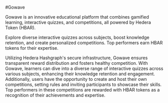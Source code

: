 #Gowave

Gowave is an innovative educational platform that combines gamified learning, interactive quizzes, and competitions, all powered by Hedera Token (HBAR).

Explore diverse interactive quizzes across subjects, boost knowledge retention, and create personalized competitions. Top performers earn HBAR tokens for their expertise.

Utilizing Hedera Hashgraph's secure infrastructure, Gowave ensures transparent reward distribution and fosters healthy competition. With Gowave, learners can dive into a diverse range of interactive quizzes across various subjects, enhancing their knowledge retention and engagement. Additionally, users have the opportunity to create and host their own competitions, setting rules and inviting participants to showcase their skills. Top performers in these competitions are rewarded with HBAR tokens as a recognition of their achievements and expertise.
